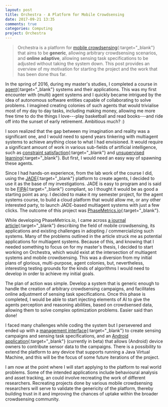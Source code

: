 ```yaml
---
layout: post
title: Orchestra - A Platform for Mobile Crowdsensing
date: 2017-09-21 13:35
comments: true
categories: Computing
project: Orchestra
---
```


>Orchestra is a platform for [mobile crowdsensing][1]{:target="_blank"} that aims to be **generic**, allowing arbitrary crowdsensing scenarios, and **online adaptive**, allowing sensing task specifications to be adjusted without taking the system down. This post provides an overview of my motivation for starting the project and the work that has been done thus far.

In the spring of 2016, during my master's studies, I completed a course in [agent][2]{:target="_blank"} systems and their applications. This was my first encounter with (multi) agent systems and I quickly became intrigued by the idea of autonomous software entities capable of collaborating to solve problems. I imagined creating colonies of such agents that would trivialise most of my day to day tasks, including making money, allowing me more free time to do the things I love---play basketball and read books---and ride off into the sunset of early retirement. Ambitious much? :)
 
I soon realized that the gap between my imagination and reality was a significant one, and I would need to spend years tinkering with multiagent systems to achieve anything close to what I had envisioned. It would require a significant amount of work in various sub-fields of artificial intelligence, such as [constraint satisfaction][4]{:target="_blank"} and [unsupervised learning][5]{:target="_blank"}. But first, I would need an easy way of spawning these agents.

Since I had hands-on experience, from the lab work of the course I did, using the [JADE][3]{:target="_blank"} platform to create agents, I decided to use it as the base of my investigations. JADE is easy to program and is said to be [FIPA][6]{:target="_blank"} compliant, so I thought it would be as good a starting point as any. I decided to make it my semester project, for the agent systems course, to build a cloud platform that would allow me, or any other interested party, to launch JADE-based multiagent systems with just a few clicks. The outcome of this project was [PhaseMetrics.io][7]{:target="_blank"}.

While developing PhaseMetrics.io, I came across [a journal article][8]{:target="_blank"} describing the field of mobile crowdsensing, its applications and existing challenges in adopting / commercializing such systems. Many of the problems outlined in the article struck me as potential applications for multiagent systems. Because of this, and knowing that I needed something to focus on for my master's thesis, I decided to start working on Orchestra, which would exist at the intersection of multiagent systems and mobile crowdsensing. This was a diversion from my initial plans of glorious, multi-purpose, agent colonies, but, nevertheless, interesting testing grounds for the kinds of algorithms I would need to develop in order to achieve my initial goals.

The plan of action was simple. Develop a system that is generic enough to handle the creation of arbitrary crowdsensing campaigns, and facilitates online adjustment of sensing task specifications. Once this phase is completed, I would be able to start injecting elements of AI to give the agents perception and reasoning abilities, based on crowdsensed data, allowing them to solve complex optimization problems. Easier said than done!

I faced many challenges while coding the system but I persevered and ended up with a [management interface][9]{:target="_blank"} to create sensing campaigns and sensing task specifications, and an [Android application][10]{:target="_blank"} (currently in beta) that allows (Android) device owners to contribute sensor data to the campaigns. There is a possibility to extend the platform to any device that supports running a Java Virtual Machine, and this will be the focus of some future iterations of the project.

I am now at the point where I will start applying to the platform to real world problems. Some of the intended applications include behavioural analysis and asset tracking, an could involve recreating the work of different researchers. Recreating projects done by various mobile crowdsensing researchers will serve to validate the genericity of the platform, thereby building trust in it and improving the chances of uptake within the broader crowdsensing community.


[1]: https://en.wikipedia.org/wiki/Crowdsensing
[2]: https://en.wikipedia.org/wiki/Software_agent
[3]: https://en.wikipedia.org/wiki/Java_Agent_Development_Framework
[4]: https://en.wikipedia.org/wiki/Constraint_satisfaction
[5]: https://en.wikipedia.org/wiki/Unsupervised_learning
[6]: https://en.wikipedia.org/wiki/FIPA
[7]: http://phasemetrics.io
[8]: http://doi.acm.org/10.1145/2794400
[9]: http://orchestra.phasemetrics.io
[10]: https://play.google.com/store/apps/details?id=io.phasemetrics.orchestra
